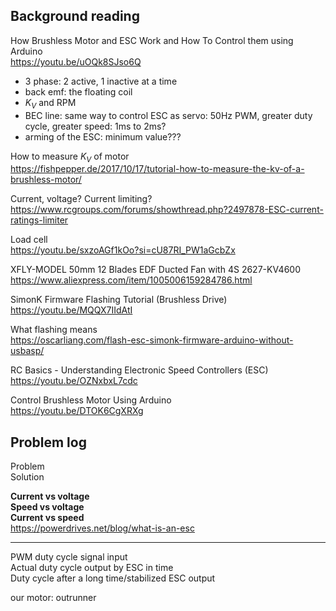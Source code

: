 ## Background reading
How Brushless Motor and ESC Work and How To Control them using Arduino  
https://youtu.be/uOQk8SJso6Q  
- 3 phase: 2 active, 1 inactive at a time
- back emf: the floating coil
- $K_V$ and RPM
- BEC line: same way to control ESC as servo: 50Hz PWM, greater duty cycle, greater speed: 1ms to 2ms?
- arming of the ESC: minimum value???

How to measure $K_V$ of motor  
https://fishpepper.de/2017/10/17/tutorial-how-to-measure-the-kv-of-a-brushless-motor/

Current, voltage? Current limiting?  
https://www.rcgroups.com/forums/showthread.php?2497878-ESC-current-ratings-limiter

Load cell  
https://youtu.be/sxzoAGf1kOo?si=cU87RI_PW1aGcbZx  

XFLY-MODEL 50mm 12 Blades EDF Ducted Fan with 4S 2627-KV4600  
https://www.aliexpress.com/item/1005006159284786.html  

SimonK Firmware Flashing Tutorial (Brushless Drive)  
https://youtu.be/MQQX7IIdAtI

What flashing means  
https://oscarliang.com/flash-esc-simonk-firmware-arduino-without-usbasp/

RC Basics - Understanding Electronic Speed Controllers (ESC)  
https://youtu.be/OZNxbxL7cdc  
  
Control Brushless Motor Using Arduino  
https://youtu.be/DTOK6CgXRXg  



## Problem log
Problem  
Solution  

**Current vs voltage**  
**Speed vs voltage**  
**Current vs speed**  
https://powerdrives.net/blog/what-is-an-esc

****
PWM duty cycle signal input  
Actual duty cycle output by ESC in time  
Duty cycle after a long time/stabilized ESC output  


our motor:
outrunner
